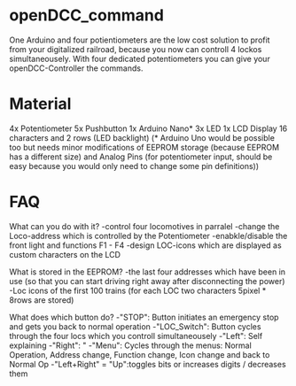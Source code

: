 # openDCC_command
One Arduino and four potientiometers are the low cost solution to profit from your digitalized railroad, because you now can controll 4 lockos simultaneousely. With four dedicated potentiometers you can give your openDCC-Controller the commands.

# Material
4x Potentiometer
5x Pushbutton
1x Arduino Nano* 
3x LED
1x LCD Display 16 characters and 2 rows (LED backlight)
(* Arduino Uno would be possible too but needs minor modifications of EEPROM storage (because EEPROM has a different size) and Analog Pins (for potentiometer input, should be easy because you would only need to change some pin definitions))

# FAQ
What can you do with it?
-control four locomotives in parralel
-change the Loco-address which is controlled by the Potentiometer
-enabkle/disable the front light and functions F1 - F4
-design LOC-icons which are displayed as custom characters on the LCD

What is stored in the EEPROM?
-the last four addresses which have been in use (so that you can start driving right away after disconnecting the power)
-Loc icons of the first 100 trains (for each LOC two characters 5pixel * 8rows are stored)

What does which button do?
-"STOP":             Button initiates an emergency stop and gets you back to normal operation
-"LOC_Switch":       Button cycles through the four locs which you controll simultaneousely
-"Left":             Self explaining
-"Right":               "
-"Menu":             Cycles through the menus: Normal Operation, Address change, Function change, Icon change and back to Normal Op
-"Left+Right" = "Up":toggles bits  or  increases digits / decreases them
